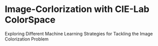 # Image-Corlorization with CIE-Lab ColorSpace
Exploring Different Machine Learning Strategies for Tackling the Image Colorization Problem
